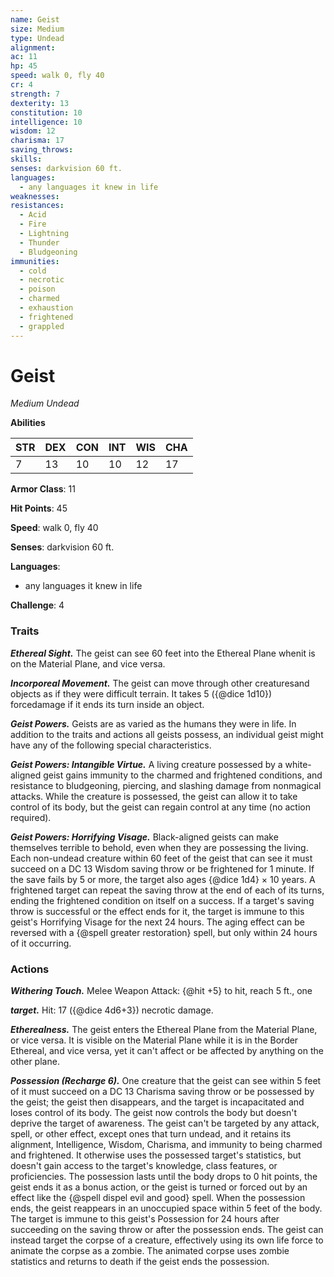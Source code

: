 ```yaml
---
name: Geist
size: Medium
type: Undead
alignment: 
ac: 11
hp: 45
speed: walk 0, fly 40
cr: 4
strength: 7
dexterity: 13
constitution: 10
intelligence: 10
wisdom: 12
charisma: 17
saving_throws:
skills:
senses: darkvision 60 ft.
languages:
  - any languages it knew in life
weaknesses:
resistances:
  - Acid
  - Fire
  - Lightning
  - Thunder
  - Bludgeoning
immunities:
  - cold
  - necrotic
  - poison
  - charmed
  - exhaustion
  - frightened
  - grappled
---
```


# Geist

*Medium Undead*

**Abilities**

| STR | DEX | CON | INT | WIS | CHA |
| --- | --- | --- | --- | --- | --- |
| 7 | 13 | 10 | 10 | 12 | 17 |

**Armor Class**: 11

**Hit Points**: 45

**Speed**: walk 0, fly 40

**Senses**: darkvision 60 ft.

**Languages**:
  - any languages it knew in life

**Challenge**: 4

### Traits
***Ethereal Sight.*** The geist can see 60 feet into the Ethereal Plane whenit is on the Material Plane, and vice versa.

***Incorporeal Movement.*** The geist can move through other creaturesand objects as if they were difficult terrain. It takes 5 ({@dice 1d10}) forcedamage if it ends its turn inside an object.

***Geist Powers.*** Geists are as varied as the humans they were in life. In addition to the traits and actions all geists possess, an individual geist might have any of the following special characteristics. 

***Geist Powers: Intangible Virtue.*** A living creature possessed by a white-aligned geist gains immunity to the charmed and frightened conditions, and resistance to bludgeoning, piercing, and slashing damage from nonmagical attacks. While the creature is possessed, the geist can allow it to take control of its body, but the geist can regain control at any time (no action required).

***Geist Powers: Horrifying Visage.*** Black-aligned geists can make themselves terrible to behold, even when they are possessing the living. Each non-undead creature within 60 feet of the geist that can see it must succeed on a DC 13 Wisdom saving throw or be frightened for 1 minute. If the save fails by 5 or more, the target also ages {@dice 1d4} × 10 years. A frightened target can repeat the saving throw at the end of each of its turns, ending the frightened condition on itself on a success. If a target's saving throw is successful or the effect ends for it, the target is immune to this geist's Horrifying Visage for the next 24 hours. The aging effect can be reversed with a {@spell greater restoration} spell, but only within 24 hours of it occurring.

### Actions
***Withering Touch.*** Melee Weapon Attack: {@hit +5} to hit, reach 5 ft., one

***target.*** Hit: 17 ({@dice 4d6+3}) necrotic damage.

***Etherealness.*** The geist enters the Ethereal Plane from the Material Plane, or vice versa. It is visible on the Material Plane while it is in the Border Ethereal, and vice versa, yet it can't affect or be affected by anything on the other plane.

***Possession (Recharge 6).*** One creature that the geist can see within 5 feet of it must succeed on a DC 13 Charisma saving throw or be possessed by the geist; the geist then disappears, and the target is incapacitated and loses control of its body. The geist now controls the body but doesn't deprive the target of awareness. The geist can't be targeted by any attack, spell, or other effect, except ones that turn undead, and it retains its alignment, Intelligence, Wisdom, Charisma, and immunity to being charmed and frightened. It otherwise uses the possessed target's statistics, but doesn't gain access to the target's knowledge, class features, or proficiencies. The possession lasts until the body drops to 0 hit points, the geist ends it as a bonus action, or the geist is turned or forced out by an effect like the {@spell dispel evil and good} spell. When the possession ends, the geist reappears in an unoccupied space within 5 feet of the body. The target is immune to this geist's Possession for 24 hours after succeeding on the saving throw or after the possession ends. The geist can instead target the corpse of a creature, effectively using its own life force to animate the corpse as a zombie. The animated corpse uses zombie statistics and returns to death if the geist ends the possession.


